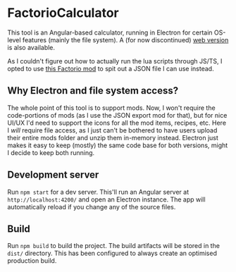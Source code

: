 # FactorioCalculator

This tool is an Angular-based calculator, running in Electron for certain OS-level features (mainly the file system). A (for now discontinued) [web version](https://github.com/dennisfokker/FactorioCalculator) is also available.

As I couldn't figure out how to actually run the lua scripts through JS/TS, I opted to use [this Factorio mod](https://github.com/dennisfokker/Factorio-Json-Calculator-Exporter-mod) to spit out a JSON file I can use instead.

## Why Electron and file system access?

The whole point of this tool is to support mods. Now, I won't require the code-portions of mods (as I use the JSON export mod for that), but for nice UI/UX I'd need to support the icons for all the mod items, recipes, etc. Here I *will* require file access, as I just can't be bothered to have users upload their entire mods folder and unzip them in-memory instead.
Electron just makes it easy to keep (mostly) the same code base for both versions, might I decide to keep both running.

## Development server

Run `npm start` for a dev server. This'll run an Angular server at `http://localhost:4200/` and open an Electron instance. The app will automatically reload if you change any of the source files.

## Build

Run `npm build` to build the project. The build artifacts will be stored in the `dist/` directory. This has been configured to always create an optimised production build.
